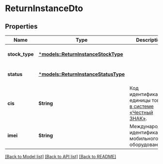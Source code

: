 # ReturnInstanceDto

## Properties
Name | Type | Description | Notes
------------ | ------------- | ------------- | -------------
**stock_type** | [***models::ReturnInstanceStockType**](ReturnInstanceStockType.md) |  | [optional] [default to None]
**status** | [***models::ReturnInstanceStatusType**](ReturnInstanceStatusType.md) |  | [optional] [default to None]
**cis** | **String** | Код идентификации единицы товара [в системе «Честный ЗНАК»](https://честныйзнак.рф/). | [optional] [default to None]
**imei** | **String** | Международный идентификатор мобильного оборудования. | [optional] [default to None]

[[Back to Model list]](../README.md#documentation-for-models) [[Back to API list]](../README.md#documentation-for-api-endpoints) [[Back to README]](../README.md)


